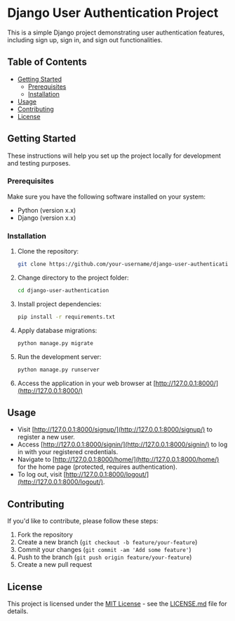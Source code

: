 # Django User Authentication Project

This is a simple Django project demonstrating user authentication features, including sign up, sign in, and sign out functionalities.

## Table of Contents

- [Getting Started](#getting-started)
  - [Prerequisites](#prerequisites)
  - [Installation](#installation)
- [Usage](#usage)
- [Contributing](#contributing)
- [License](#license)

## Getting Started

These instructions will help you set up the project locally for development and testing purposes.

### Prerequisites

Make sure you have the following software installed on your system:

- Python (version x.x)
- Django (version x.x)

### Installation

1. Clone the repository:

    ```bash
    git clone https://github.com/your-username/django-user-authentication.git
    ```

2. Change directory to the project folder:

    ```bash
    cd django-user-authentication
    ```

3. Install project dependencies:

    ```bash
    pip install -r requirements.txt
    ```

4. Apply database migrations:

    ```bash
    python manage.py migrate
    ```

5. Run the development server:

    ```bash
    python manage.py runserver
    ```

6. Access the application in your web browser at [http://127.0.0.1:8000/](http://127.0.0.1:8000/)

## Usage

- Visit [http://127.0.0.1:8000/signup/](http://127.0.0.1:8000/signup/) to register a new user.
- Access [http://127.0.0.1:8000/signin/](http://127.0.0.1:8000/signin/) to log in with your registered credentials.
- Navigate to [http://127.0.0.1:8000/home/](http://127.0.0.1:8000/home/) for the home page (protected, requires authentication).
- To log out, visit [http://127.0.0.1:8000/logout/](http://127.0.0.1:8000/logout/).

## Contributing

If you'd like to contribute, please follow these steps:

1. Fork the repository
2. Create a new branch (`git checkout -b feature/your-feature`)
3. Commit your changes (`git commit -am 'Add some feature'`)
4. Push to the branch (`git push origin feature/your-feature`)
5. Create a new pull request

## License

This project is licensed under the [MIT License](LICENSE.md) - see the [LICENSE.md](LICENSE.md) file for details.
